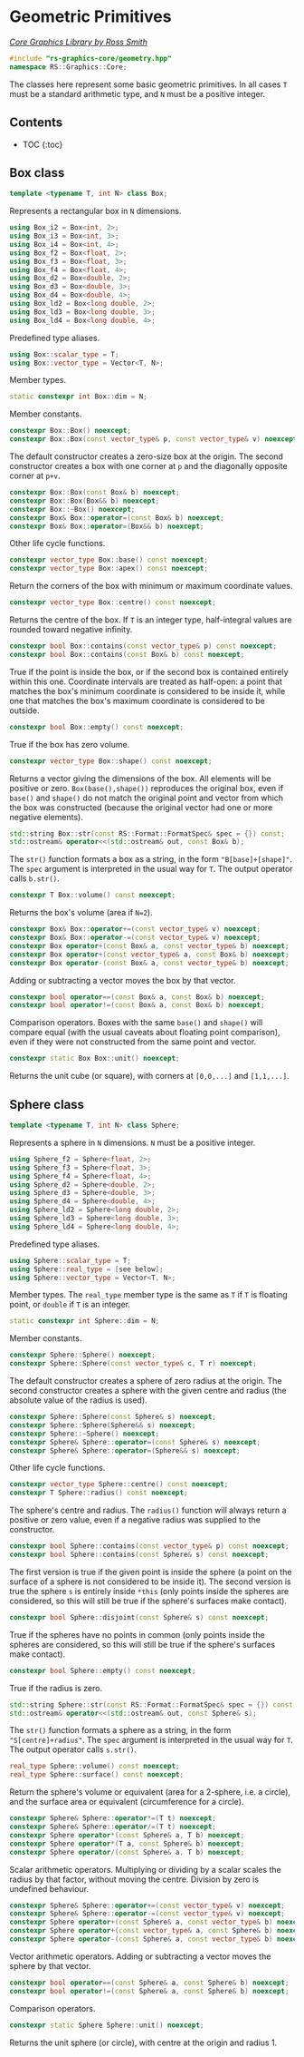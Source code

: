 # Geometric Primitives

_[Core Graphics Library by Ross Smith](index.html)_

```c++
#include "rs-graphics-core/geometry.hpp"
namespace RS::Graphics::Core;
```

The classes here represent some basic geometric primitives. In all cases `T`
must be a standard arithmetic type, and `N` must be a positive integer.

## Contents

* TOC
{:toc}

## Box class

```c++
template <typename T, int N> class Box;
```

Represents a rectangular box in `N` dimensions.

```c++
using Box_i2 = Box<int, 2>;
using Box_i3 = Box<int, 3>;
using Box_i4 = Box<int, 4>;
using Box_f2 = Box<float, 2>;
using Box_f3 = Box<float, 3>;
using Box_f4 = Box<float, 4>;
using Box_d2 = Box<double, 2>;
using Box_d3 = Box<double, 3>;
using Box_d4 = Box<double, 4>;
using Box_ld2 = Box<long double, 2>;
using Box_ld3 = Box<long double, 3>;
using Box_ld4 = Box<long double, 4>;
```

Predefined type aliases.

```c++
using Box::scalar_type = T;
using Box::vector_type = Vector<T, N>;
```

Member types.

```c++
static constexpr int Box::dim = N;
```

Member constants.

```c++
constexpr Box::Box() noexcept;
constexpr Box::Box(const vector_type& p, const vector_type& v) noexcept;
```

The default constructor creates a zero-size box at the origin. The second
constructor creates a box with one corner at `p` and the diagonally opposite
corner at `p+v`.

```c++
constexpr Box::Box(const Box& b) noexcept;
constexpr Box::Box(Box&& b) noexcept;
constexpr Box::~Box() noexcept;
constexpr Box& Box::operator=(const Box& b) noexcept;
constexpr Box& Box::operator=(Box&& b) noexcept;
```

Other life cycle functions.

```c++
constexpr vector_type Box::base() const noexcept;
constexpr vector_type Box::apex() const noexcept;
```

Return the corners of the box with minimum or maximum coordinate values.

```c++
constexpr vector_type Box::centre() const noexcept;
```

Returns the centre of the box. If `T` is an integer type, half-integral values
are rounded toward negative infinity.

```c++
constexpr bool Box::contains(const vector_type& p) const noexcept;
constexpr bool Box::contains(const Box& b) const noexcept;
```

True if the point is inside the box, or if the second box is contained
entirely within this one. Coordinate intervals are treated as half-open: a
point that matches the box's minimum coordinate is considered to be inside
it, while one that matches the box's maximum coordinate is considered to be
outside.

```c++
constexpr bool Box::empty() const noexcept;
```

True if the box has zero volume.

```c++
constexpr vector_type Box::shape() const noexcept;
```

Returns a vector giving the dimensions of the box. All elements will be
positive or zero. `Box(base(),shape())` reproduces the original box, even if
`base()` and `shape()` do not match the original point and vector from which
the box was constructed (because the original vector had one or more negative
elements).

```c++
std::string Box::str(const RS::Format::FormatSpec& spec = {}) const;
std::ostream& operator<<(std::ostream& out, const Box& b);
```

The `str()` function formats a box as a string, in the form
`"B[base]+[shape]"`. The `spec` argument is interpreted in the usual way for
`T`. The output operator calls `b.str()`.

```c++
constexpr T Box::volume() const noexcept;
```

Returns the box's volume (area if `N=2`).

```c++
constexpr Box& Box::operator+=(const vector_type& v) noexcept;
constexpr Box& Box::operator-=(const vector_type& v) noexcept;
constexpr Box operator+(const Box& a, const vector_type& b) noexcept;
constexpr Box operator+(const vector_type& a, const Box& b) noexcept;
constexpr Box operator-(const Box& a, const vector_type& b) noexcept;
```

Adding or subtracting a vector moves the box by that vector.

```c++
constexpr bool operator==(const Box& a, const Box& b) noexcept;
constexpr bool operator!=(const Box& a, const Box& b) noexcept;
```

Comparison operators. Boxes with the same `base()` and `shape()` will compare
equal (with the usual caveats about floating point comparison), even if they
were not constructed from the same point and vector.

```c++
constexpr static Box Box::unit() noexcept;
```

Returns the unit cube (or square), with corners at `[0,0,...]` and
`[1,1,...]`.

## Sphere class

```c++
template <typename T, int N> class Sphere;
```

Represents a sphere in `N` dimensions. `N` must be a positive integer.

```c++
using Sphere_f2 = Sphere<float, 2>;
using Sphere_f3 = Sphere<float, 3>;
using Sphere_f4 = Sphere<float, 4>;
using Sphere_d2 = Sphere<double, 2>;
using Sphere_d3 = Sphere<double, 3>;
using Sphere_d4 = Sphere<double, 4>;
using Sphere_ld2 = Sphere<long double, 2>;
using Sphere_ld3 = Sphere<long double, 3>;
using Sphere_ld4 = Sphere<long double, 4>;
```

Predefined type aliases.

```c++
using Sphere::scalar_type = T;
using Sphere::real_type = [see below];
using Sphere::vector_type = Vector<T, N>;
```

Member types. The `real_type` member type is the same as `T` if `T` is
floating point, or `double` if `T` is an integer.

```c++
static constexpr int Sphere::dim = N;
```

Member constants.

```c++
constexpr Sphere::Sphere() noexcept;
constexpr Sphere::Sphere(const vector_type& c, T r) noexcept;
```

The default constructor creates a sphere of zero radius at the origin. The
second constructor creates a sphere with the given centre and radius
(the absolute value of the radius is used).

```c++
constexpr Sphere::Sphere(const Sphere& s) noexcept;
constexpr Sphere::Sphere(Sphere&& s) noexcept;
constexpr Sphere::~Sphere() noexcept;
constexpr Sphere& Sphere::operator=(const Sphere& s) noexcept;
constexpr Sphere& Sphere::operator=(Sphere&& s) noexcept;
```

Other life cycle functions.

```c++
constexpr vector_type Sphere::centre() const noexcept;
constexpr T Sphere::radius() const noexcept;
```

The sphere's centre and radius. The `radius()` function will always return a
positive or zero value, even if a negative radius was supplied to the
constructor.

```c++
constexpr bool Sphere::contains(const vector_type& p) const noexcept;
constexpr bool Sphere::contains(const Sphere& s) const noexcept;
```

The first version is true if the given point is inside the sphere (a point on
the surface of a sphere is not considered to be inside it). The second
version is true the sphere `s` is entirely inside `*this` (only points inside
the spheres are considered, so this will still be true if the sphere's
surfaces make contact).

```c++
constexpr bool Sphere::disjoint(const Sphere& s) const noexcept;
```

True if the spheres have no points in common (only points inside the spheres
are considered, so this will still be true if the sphere's surfaces make
contact).

```c++
constexpr bool Sphere::empty() const noexcept;
```

True if the radius is zero.

```c++
std::string Sphere::str(const RS::Format::FormatSpec& spec = {}) const;
std::ostream& operator<<(std::ostream& out, const Sphere& s);
```

The `str()` function formats a sphere as a string, in the form
`"S[centre]+radius"`. The `spec` argument is interpreted in the usual way for
`T`. The output operator calls `s.str()`.

```c++
real_type Sphere::volume() const noexcept;
real_type Sphere::surface() const noexcept;
```

Return the sphere's volume or equivalent (area for a 2-sphere, i.e. a circle),
and the surface area or equivalent (circumference for a circle).

```c++
constexpr Sphere& Sphere::operator*=(T t) noexcept;
constexpr Sphere& Sphere::operator/=(T t) noexcept;
constexpr Sphere operator*(const Sphere& a, T b) noexcept;
constexpr Sphere operator*(T a, const Sphere& b) noexcept;
constexpr Sphere operator/(const Sphere& a, T b) noexcept;
```

Scalar arithmetic operators. Multiplying or dividing by a scalar scales the
radius by that factor, without moving the centre. Division by zero is
undefined behaviour.

```c++
constexpr Sphere& Sphere::operator+=(const vector_type& v) noexcept;
constexpr Sphere& Sphere::operator-=(const vector_type& v) noexcept;
constexpr Sphere operator+(const Sphere& a, const vector_type& b) noexcept;
constexpr Sphere operator+(const vector_type& a, const Sphere& b) noexcept;
constexpr Sphere operator-(const Sphere& a, const vector_type& b) noexcept;
```

Vector arithmetic operators. Adding or subtracting a vector moves the sphere
by that vector.

```c++
constexpr bool operator==(const Sphere& a, const Sphere& b) noexcept;
constexpr bool operator!=(const Sphere& a, const Sphere& b) noexcept;
```

Comparison operators.

```c++
constexpr static Sphere Sphere::unit() noexcept;
```

Returns the unit sphere (or circle), with centre at the origin and radius 1.
